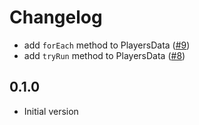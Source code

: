 # Changelog

- add `forEach` method to PlayersData ([#9](https://github.com/seaofvoices/luau-disk/pull/9))
- add `tryRun` method to PlayersData ([#8](https://github.com/seaofvoices/luau-disk/pull/8))

## 0.1.0

- Initial version
